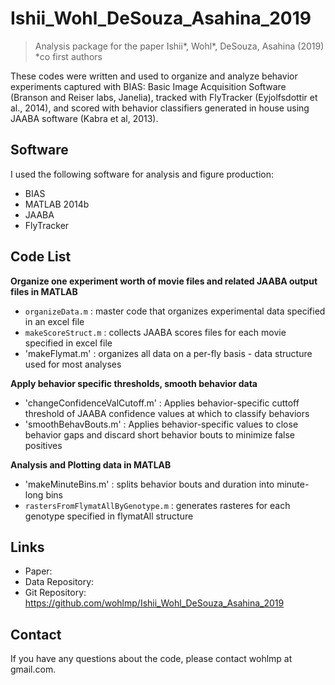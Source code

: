 # Ishii_Wohl_DeSouza_Asahina_2019
> Analysis package for the paper Ishii*, Wohl*, DeSouza, Asahina (2019) *co first authors

These codes were written and used to organize and analyze behavior experiments captured with BIAS: Basic Image Acquisition Software (Branson and Reiser labs, Janelia), tracked with FlyTracker (Eyjolfsdottir et al., 2014), and scored with behavior classifiers generated in house using JAABA software (Kabra et al, 2013).


## Software

I used the following software for analysis and figure production:
- BIAS
- MATLAB 2014b
- JAABA
- FlyTracker


## Code List

<b>Organize one experiment worth of movie files and related JAABA output files in MATLAB</b>
- `organizeData.m` : master code that organizes experimental data specified in an excel file
- `makeScoreStruct.m` : collects JAABA scores files for each movie specified in excel file
- 'makeFlymat.m' : organizes all data on a per-fly basis - data structure used for most analyses

<b>Apply behavior specific thresholds, smooth behavior data </b>
- 'changeConfidenceValCutoff.m' : Applies behavior-specific cuttoff threshold of JAABA confidence values at which to classify behaviors
- 'smoothBehavBouts.m' : Applies behavior-specific values to close behavior gaps and discard short behavior bouts to minimize false positives

<b>Analysis and Plotting data in MATLAB</b>
- 'makeMinuteBins.m' : splits behavior bouts and duration into minute-long bins
- `rastersFromFlymatAllByGenotype.m` : generates rasteres for each genotype specified in flymatAll structure


## Links

- Paper: 
- Data Repository: 
- Git Repository: https://github.com/wohlmp/Ishii_Wohl_DeSouza_Asahina_2019

  
## Contact
  
If you have any questions about the code, please contact wohlmp at gmail.com.
